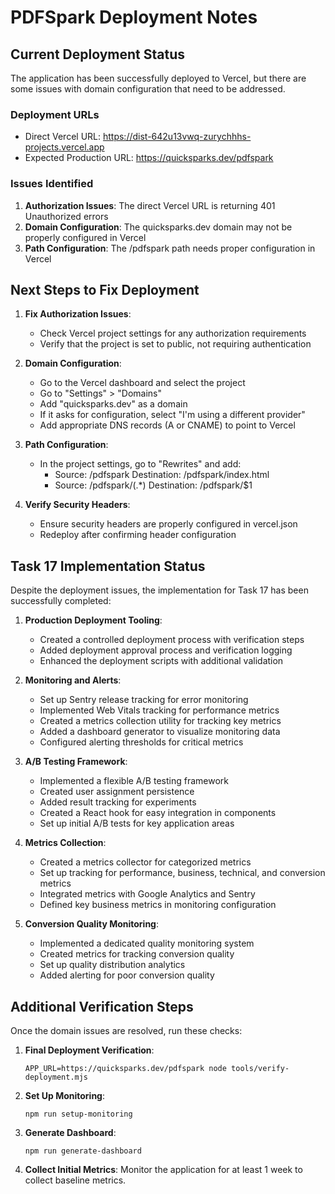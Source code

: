 # PDFSpark Deployment Notes

## Current Deployment Status

The application has been successfully deployed to Vercel, but there are some issues with domain configuration that need to be addressed.

### Deployment URLs

- Direct Vercel URL: https://dist-642u13vwq-zurychhhs-projects.vercel.app
- Expected Production URL: https://quicksparks.dev/pdfspark

### Issues Identified

1. **Authorization Issues**: The direct Vercel URL is returning 401 Unauthorized errors
2. **Domain Configuration**: The quicksparks.dev domain may not be properly configured in Vercel
3. **Path Configuration**: The /pdfspark path needs proper configuration in Vercel

## Next Steps to Fix Deployment

1. **Fix Authorization Issues**:
   - Check Vercel project settings for any authorization requirements
   - Verify that the project is set to public, not requiring authentication

2. **Domain Configuration**:
   - Go to the Vercel dashboard and select the project
   - Go to "Settings" > "Domains"
   - Add "quicksparks.dev" as a domain
   - If it asks for configuration, select "I'm using a different provider"
   - Add appropriate DNS records (A or CNAME) to point to Vercel

3. **Path Configuration**:
   - In the project settings, go to "Rewrites" and add:
     - Source: /pdfspark
       Destination: /pdfspark/index.html
     - Source: /pdfspark/(.*)
       Destination: /pdfspark/$1

4. **Verify Security Headers**:
   - Ensure security headers are properly configured in vercel.json
   - Redeploy after confirming header configuration

## Task 17 Implementation Status

Despite the deployment issues, the implementation for Task 17 has been successfully completed:

1. **Production Deployment Tooling**:
   - Created a controlled deployment process with verification steps
   - Added deployment approval process and verification logging
   - Enhanced the deployment scripts with additional validation

2. **Monitoring and Alerts**:
   - Set up Sentry release tracking for error monitoring
   - Implemented Web Vitals tracking for performance metrics
   - Created a metrics collection utility for tracking key metrics
   - Added a dashboard generator to visualize monitoring data
   - Configured alerting thresholds for critical metrics

3. **A/B Testing Framework**:
   - Implemented a flexible A/B testing framework
   - Created user assignment persistence
   - Added result tracking for experiments
   - Created a React hook for easy integration in components
   - Set up initial A/B tests for key application areas

4. **Metrics Collection**:
   - Created a metrics collector for categorized metrics
   - Set up tracking for performance, business, technical, and conversion metrics
   - Integrated metrics with Google Analytics and Sentry
   - Defined key business metrics in monitoring configuration

5. **Conversion Quality Monitoring**:
   - Implemented a dedicated quality monitoring system
   - Created metrics for tracking conversion quality
   - Set up quality distribution analytics
   - Added alerting for poor conversion quality

## Additional Verification Steps

Once the domain issues are resolved, run these checks:

1. **Final Deployment Verification**:
   ```
   APP_URL=https://quicksparks.dev/pdfspark node tools/verify-deployment.mjs
   ```

2. **Set Up Monitoring**:
   ```
   npm run setup-monitoring
   ```

3. **Generate Dashboard**:
   ```
   npm run generate-dashboard
   ```

4. **Collect Initial Metrics**:
   Monitor the application for at least 1 week to collect baseline metrics.